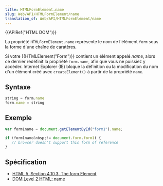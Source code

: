 ```yaml
---
title: HTMLFormElement.name
slug: Web/API/HTMLFormElement/name
translation_of: Web/API/HTMLFormElement/name
---
```

{{APIRef("HTML DOM")}}

La propriété `HTMLFormElement.name` représente le nom de l'élément `form` sous la forme d'une chaîne de caratères.

Si votre {{HTMLElement("Form")}} contient un élément appelé *name*, alors ce dernier redéfinit la propriété `form.name`, afin que vous ne puissiez y accéder. Internet Explorer (IE) bloque la définition ou la modification du nom d'un élément créé avec `createElement()` à partir de la propriété `name`.

## Syntaxe

```js
string = form.name
form.name = string
```

## Exemple

```js
var form1name = document.getElementById("form1").name;

if (form1name&nbsp;!= document.form.form1) {
   // browser doesn't support this form of reference
}
```

## Spécification

- [HTML 5, Section 4.10.3, The form Element](http://www.w3.org/TR/html5/forms.html#dom-form-name)
- [DOM Level 2 HTML: name](http://www.w3.org/TR/DOM-Level-2-HTML/html.html#ID-22051454)

